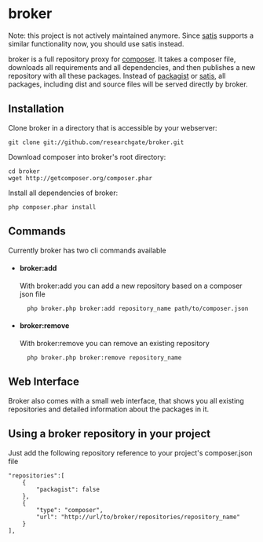 broker
======

Note: this project is not actively maintained anymore. Since [satis](http://getcomposer.org/doc/articles/handling-private-packages-with-satis.md#downloads) supports a similar functionality now, you should use satis instead.

broker is a full repository proxy for [composer](https://github.com/composer/composer). It takes
a composer file, downloads all requirements and all dependencies, and then publishes a new
repository with all these packages. Instead of [packagist](https://github.com/composer/packagist)
or [satis](https://github.com/composer/satis), all packages, including dist and source files will
be served directly by broker.

Installation
------------

Clone broker in a directory that is accessible by your webserver:

    git clone git://github.com/researchgate/broker.git

Download composer into broker's root directory:

    cd broker
    wget http://getcomposer.org/composer.phar

Install all dependencies of broker:

    php composer.phar install

Commands
--------

Currently broker has two cli commands available

* #### broker:add

  With broker:add you can add a new repository based on a composer json file

        php broker.php broker:add repository_name path/to/composer.json


* #### broker:remove

  With broker:remove you can remove an existing repository

        php broker.php broker:remove repository_name


Web Interface
-------------

Broker also comes with a small web interface, that shows you all existing repositories and
detailed information about the packages in it.

Using a broker repository in your project
-----------------------------------------

Just add the following repository reference to your project's composer.json file

    "repositories":[
        {
            "packagist": false
        },
        {
            "type": "composer",
            "url": "http://url/to/broker/repositories/repository_name"
        }
    ],

